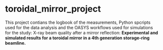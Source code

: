 # toroidal_mirror_project

This project contians the logbook of the measurements, Python spcripts used for the data analysis and the OASYS workflows used for simulations for the study: X-ray beam quality after a mirror reflection: **Experimental and simulated results for a toroidal mirror in a 4th generation storage-ring beamline.**
